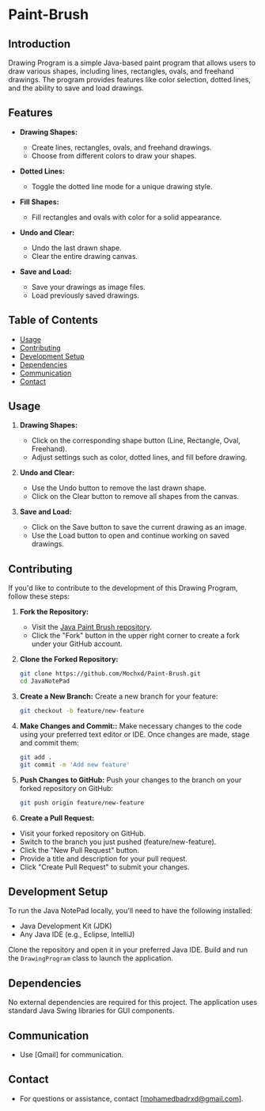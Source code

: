 # Paint-Brush



## Introduction

Drawing Program is a simple Java-based paint program that allows users to draw various shapes, including lines, rectangles, ovals, and freehand drawings. The program provides features like color selection, dotted lines, and the ability to save and load drawings.

## Features

- **Drawing Shapes:**
  - Create lines, rectangles, ovals, and freehand drawings.
  - Choose from different colors to draw your shapes.

- **Dotted Lines:**
  - Toggle the dotted line mode for a unique drawing style.

- **Fill Shapes:**
  - Fill rectangles and ovals with color for a solid appearance.

- **Undo and Clear:**
  - Undo the last drawn shape.
  - Clear the entire drawing canvas.

- **Save and Load:**
  - Save your drawings as image files.
  - Load previously saved drawings.

 ## Table of Contents
- [Usage](#usage)
- [Contributing](#contributing)
- [Development Setup](#development-setup)
- [Dependencies](#dependencies)
- [Communication](#communication)
- [Contact](#contact)

## Usage

1. **Drawing Shapes:**
   - Click on the corresponding shape button (Line, Rectangle, Oval, Freehand).
   - Adjust settings such as color, dotted lines, and fill before drawing.

2. **Undo and Clear:**
   - Use the Undo button to remove the last drawn shape.
   - Click on the Clear button to remove all shapes from the canvas.

3. **Save and Load:**
   - Click on the Save button to save the current drawing as an image.
   - Use the Load button to open and continue working on saved drawings.

## Contributing

If you'd like to contribute to the development of this Drawing Program, follow these steps:

1. **Fork the Repository:**
   - Visit the [Java Paint Brush repository]([https://github.com/Mochxd/Paint-Brush]).
   - Click the "Fork" button in the upper right corner to create a fork under your GitHub account.

2. **Clone the Forked Repository:**
   ```bash
   git clone https://github.com/Mochxd/Paint-Brush.git
   cd JavaNotePad

3. **Create a New Branch:**
Create a new branch for your feature:
   ```bash
   git checkout -b feature/new-feature

4. **Make Changes and Commit::**
Make necessary changes to the code using your preferred text editor or IDE.
Once changes are made, stage and commit them:
    ```bash
    git add .
    git commit -m 'Add new feature'

5. **Push Changes to GitHub:**
Push your changes to the branch on your forked repository on GitHub:
    ```bash
    git push origin feature/new-feature


6. **Create a Pull Request:**

- Visit your forked repository on GitHub.
- Switch to the branch you just pushed (feature/new-feature).
- Click the "New Pull Request" button.
- Provide a title and description for your pull request.
- Click "Create Pull Request" to submit your changes.


## Development Setup

To run the Java NotePad locally, you'll need to have the following installed:

- Java Development Kit (JDK)
- Any Java IDE (e.g., Eclipse, IntelliJ)

Clone the repository and open it in your preferred Java IDE. Build and run the `DrawingProgram` class to launch the application.

## Dependencies

No external dependencies are required for this project. The application uses standard Java Swing libraries for GUI components.

## Communication
- Use [Gmail] for communication.

## Contact
- For questions or assistance, contact [mohamedbadrxd@gmail.com].
